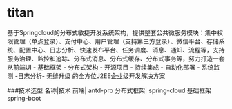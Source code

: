 # titan
基于Springcloud的分布式敏捷开发系统架构，提供整套公共微服务模块：集中权限管理（单点登录）、支付中心、用户管理（支持第三方登录）、微信平台、存储系统、配置中心、日志分析、快速发布平台、任务调度、消息、通知、流程等，支持服务治理、监控和追踪、分布式消息、分布式缓存、分布式事务等，努力打造一套从前端UI - 基础框架 - 分布式架构 - 开源项目 - 持续集成 - 自动化部署 - 系统监测 -日志分析- 无缝升级 的全方位J2EE企业级开发解决方案

###技术选型
名称|技术
前端|	antd-pro
分布式框架|	spring-cloud
基础框架	spring-boot
